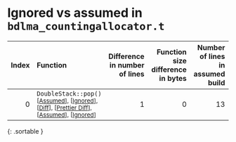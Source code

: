 # Ignored vs assumed in `bdlma_countingallocator.t`

<script src="../sorttable.js"></script>

|   Index | Function                                                                                                                                                                                                          |   Difference in number of lines |   Function size difference in bytes |   Number of lines in assumed build |   Number of bytes in assumed build |   Number of lines in ignored build |   Number of bytes in ignored build |
|--------:|:------------------------------------------------------------------------------------------------------------------------------------------------------------------------------------------------------------------|--------------------------------:|------------------------------------:|-----------------------------------:|-----------------------------------:|-----------------------------------:|-----------------------------------:|
|       0 | `DoubleStack::pop()` <sup>\[[Assumed](0-assume)\], \[[Ignored](0-none)\], \[[Diff](0.diff.html)\], \[[Prettier Diff](0-diff.html)\], \[[Assumed](0-assume-decompiled.txt)\], \[[Ignored](0-none-decompiled.txt)\] |                               1 |                                   0 |                                 13 |                                 32 |                                 12 |                                 32 |
{: .sortable }
